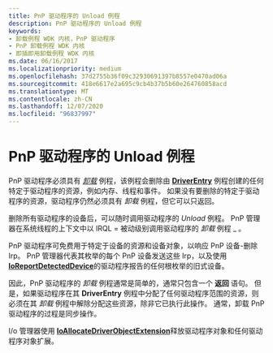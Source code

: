 ```yaml
---
title: PnP 驱动程序的 Unload 例程
description: PnP 驱动程序的 Unload 例程
keywords:
- 卸载例程 WDK 内核，PnP 驱动程序
- PnP 卸载例程 WDK 内核
- 即插即用卸载例程 WDK 内核
ms.date: 06/16/2017
ms.localizationpriority: medium
ms.openlocfilehash: 37d2755b36f09c32930691397b8557e0470ad06a
ms.sourcegitcommit: 418e6617e2a695c9cb4b37b5b60e264760858acd
ms.translationtype: MT
ms.contentlocale: zh-CN
ms.lasthandoff: 12/07/2020
ms.locfileid: "96837997"
---
```

# <a name="pnp-drivers-unload-routine"></a>PnP 驱动程序的 Unload 例程





PnP 驱动程序必须具有 [*卸载*](/windows-hardware/drivers/ddi/wdm/nc-wdm-driver_unload) 例程，该例程会删除由 [**DriverEntry**](/windows-hardware/drivers/ddi/wdm/nc-wdm-driver_initialize) 例程创建的任何特定于驱动程序的资源，例如内存、线程和事件。 如果没有要删除的特定于驱动程序的资源，驱动程序仍然必须具有 *卸载* 例程，但它可以只返回。

删除所有驱动程序的设备后，可以随时调用驱动程序的 *Unload* 例程。 PnP 管理器在系统线程的上下文中以 IRQL = 被动级别调用驱动程序的 *卸载* 例程 \_ 。

PnP 驱动程序可免费用于特定于设备的资源和设备对象，以响应 PnP 设备-删除 Irp。 PnP 管理器代表其枚举的每个 PnP 设备发送这些 Irp，以及使用 [**IoReportDetectedDevice**](/windows-hardware/drivers/ddi/ntddk/nf-ntddk-ioreportdetecteddevice)的驱动程序报告的任何根枚举的旧式设备。

因此，PnP 驱动程序的 *卸载* 例程通常是简单的，通常只包含一个 **返回** 语句。 但是，如果驱动程序在其 **DriverEntry** 例程中分配了任何驱动程序范围的资源，则必须在其 *卸载* 例程中解除分配这些资源，除非它已执行此操作。 通常，卸载 PnP 驱动程序的过程是同步操作。

I/o 管理器使用 [**IoAllocateDriverObjectExtension**](/windows-hardware/drivers/ddi/wdm/nf-wdm-ioallocatedriverobjectextension)释放驱动程序对象和任何驱动程序对象扩展。

 


